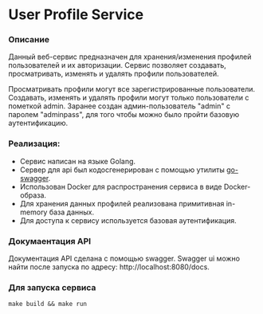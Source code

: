 # User Profile Service
### Описание
Данный веб-сервис предназначен для хранения/изменения профилей пользователей и их авторизации. Сервис позволяет создавать, просматривать, изменять и удалять профили пользователей.

Просматривать профили могут все зарегистрированные пользователи.
Создавать, изменять и удалять профили могут только пользователи с пометкой admin.
Заранее создан админ-пользователь "admin" с паролем "adminpass", для того чтобы можно было пройти базовую аутентификацию.

### Реализация:
- Сервис написан на языке Golang.
- Сервер для api был кодосгенерирован с помощью утилиты  [go-swagger](https://github.com/go-swagger/go-swagger).
- Использован Docker для распространения сервиса в виде Docker-образа.
- Для хранения данных профилей реализована примитивная in-memory база данных.
- Для доступа к сервису используется базовая аутентификация.

### Докумаентация API

Документация API сделана с помощью swagger. Swagger ui можно найти после запуска по адресу: http://localhost:8080/docs.

### Для запуска сервиса
```
make build && make run
```
